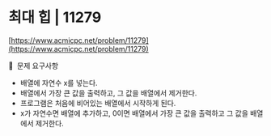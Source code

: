 # 최대 힙 | 11279

[https://www.acmicpc.net/problem/11279](https://www.acmicpc.net/problem/11279)

🙏  문제 요구사항

- 배열에 자연수 x를 넣는다.
- 배열에서 가장 큰 값을 출력하고, 그 값을 배열에서 제거한다.
- 프로그램은 처음에 비어있는 배열에서 시작하게 된다.
- x가 자연수면 배열에 추가하고, 0이면 배열에서 가장 큰 값을 출력하고 그 값을 배열에서 제거한다.